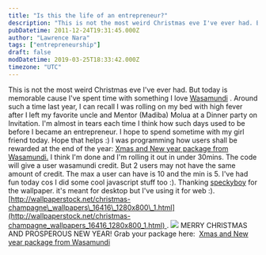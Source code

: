 ```yaml
---
title: "Is this the life of an entrepreneur?"
description: "This is not the most weird Christmas eve I've ever had. But today is memorable cause I've spent time with something I love Wasamundi(http://www.wasamundi.com/..."
pubDatetime: 2011-12-24T19:31:45.000Z
author: "Lawrence Nara"
tags: ["entrepreneurship"]
draft: false
modDatetime: 2019-03-25T18:33:42.000Z
timezone: "UTC"
---
```


This is not the most weird Christmas eve I've ever had. But today is memorable cause I've spent time with something I love [Wasamundi](http://www.wasamundi.com/) . Around such a time last year, I can recall I was rolling on my bed with high fever after I left my favorite uncle and Mentor (Madiba) Molua at a Dinner party on Invitation. I'm almost in tears each time I think how such days used to be before I became an entrepreneur. I hope to spend sometime with my girl friend today. Hope that helps :) I was programming how users shall be rewarded at the end of the year: [Xmas and New year package from Wasamundi.](http://www.wasamundi.com/package/xmas_newyear) I think I'm done and I'm rolling it out in under 30mins. The code will give a user wasamundi credit. But 2 users may not have the same amount of credit. The max a user can have is 10 and the min is 5. I've had fun today cos I did some cool javascript stuff too :). Thanking [speckyboy](http://speckyboy.com/) for the wallpaper. it's meant for desktop but I've using it for web :). [http://wallpaperstock.net/christmas-champagne\_wallpapers\_16416\_1280x800\_1.html](http://wallpaperstock.net/christmas-champagne_wallpapers_16416_1280x800_1.html) . ![](/images/ws_Christmas_Champagne_1280x800.jpg) MERRY CHRISTMAS AND PROSPEROUS NEW YEAR! Grab your package here:  [Xmas and New year package from Wasamundi](http://www.wasamundi.com/package/xmas_newyear)